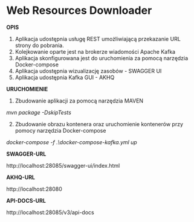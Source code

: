 # Web Resources Downloader

**OPIS**
1. Aplikacja udostępnia usługę REST umożliwiającą przekazanie URL strony do pobrania.
2. Kolejkowanie oparte jest na brokerze wiadomości Apache Kafka
3. Aplikacja skonfigurowana jest do uruchomienia za pomocą narzędzia Docker-compose
4. Aplikacja udostępnia wizualizację zasobów - SWAGGER UI 
5. Aplikacja udostępnia Kafka GUI - AKHQ 

**URUCHOMIENIE**
1. Zbudowanie aplikacji za pomocą narzędzia MAVEN 

*mvn package -DskipTests*

2. Zbudowanie obrazu kontenera oraz uruchomienie kontenerów przy pomocy narzędzia Docker-compose

*docker-compose -f .\docker-compose-kafka.yml up*



**SWAGGER-URL**

http://localhost:28085/swagger-ui/index.html

**AKHQ-URL**

http://localhost:28080

**API-DOCS-URL**

http://localhost:28085/v3/api-docs



